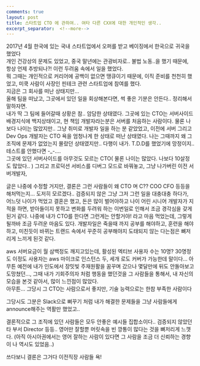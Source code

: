```yaml
---
comments: true
layout: post
title: 스타트업 CTO 에 관하여.. 여타 다른 CXX에 대한 개인적인 생각..
excerpt_separator:  <!--more-->
---
```


2017년 4월 한국에 있는 국내 스타트업에서 오퍼를 받고 베이징에서 한국으로 귀국을 했었다  
개인 건강상의 문제도 있었고, 중국 말년에는 관광비자로.. 불법 노동..을 했기 때문에, 항상 언제 추방되나?! 이런 두려움 속에서 일을 했었다.  
뭐 그때는 개인적으로 커리어에 공백이 없으면 땡큐이기 때문에, 이직 준비를 천천히 했었고, 미쿡 사람이 사장인 핀테크 관련 스타트업에 참여를 했다.  
지금은 그 회사를 떠난 상태지만...  
올해 팀을 떠났고, 그곳에서 있던 일을 회상해본다면, 썩 좋은 기분은 안든다.. 정리해서 말하자면.  
내가 딱 그 팀에 들어갈때 상황은 참.. 암담한 상태였다. 그곳에 있는 CTO는 서버사이드 배경지식에 백지상태이고, 현 책임 개발자라는분은 서버를 처음하는 사람이다. 물론 나보다 나이는 많았지만.. 그냥 취미로 개발자 일을 하는 분 같았었고, 이전에 서버 그리고 Dev Ops 개발자는 CTO 욕을 엄청나게 한 상태로 떠난 상태였다. 나는 그때까지 왜 그 조직에 문제가 없었는지 몰랐던 상태였지만.. 다행이 내가. T.D.D를 했었기에 망정이지.. 테스트를 안했다면 -_-....  
그곳에 있던 서버사이드를 아무것도 모르는 CTO( 물론 나이는 많았다. 나보다 10살정도 많았다.. ) 그리고  프로덕션 서비스를 디버그 모드로 바꿔놓고, 그냥 나가버린 이전 서버개발자,  


글은 나중에 수정할 거지만, 결론은 그런 사람들이 왜 CTO 며 C?? COO CFO 등등을 해처먹는지... 도저히 모르겠다.. 
검증되지 않은 그냥 그저 그런 일을 대충대충 하다가, 어느덧 나이가 먹었고 결혼은 했고, 돈은 많이 벌어야하고 나이 어린 시니어 개발자가 지적을 하면, 받아들이지 못하고 변화를 두려워 하는 
이번일로 인해서 조금 경각심을 갖게 된거 같다. 나중에 내가 CTO를 한다면 그런게는 안할거야! 라고 마음 먹었는데, 그렇게될까바 조금 두려운 마음도 있다.
개발자일은 죽을때 까지 공부를 해야하고, 훈련을 해야하고, 미친듯이 바뀌는 트랜드 속에서 꾸준히 공부해야지 도태되지 않는 다는점은 뼈저리게 느끼게 된것 같다. 

aws 서버요금이 월 삼백정도 깨지고있는데, 활성된 엑티브 사용자 수는 10명? 30명정도
이정도 사용자는 aws 마이크로 인스턴스 두, 세개 로도 커버가 가능한데 말이다...  아무튼 예전에 내가 인도에서 장밋빛 주재원활을 꿈꾸며 갔으나 몇달만에 뒤도 안돌아보고 도망쳤던...,  그때 내가 기회주의자 처럼 행동을 했던것을 그 사람들을 통해서, 내 자신의 모습을 본것 같아서, 많이 느낀점이 많았다.   
아무튼... 그당시 그 CTO는 사람으로서 좋지만, 기술 능력으로는 한참 부족한 사람이다

그당시도 그분은 Slack으로 뻐꾸기 처럼 내가 해결한 문제들을 그냥 사람들에게 announce해주는 역활만 했었고.. 

결론적으로 그 조직에 있던 사람들은 모두 안좋은 예시들 집합소이다.. 검증되지 않았던 타 부서 Director 등등.. 
영어만 잘할뿐 머릿속을 빈 깡통이 많다는 것을 뼈저리게 느꼇다. (아직 아시아권에서는 영어 잘하는 사람이 있다면 그 사람을 조금 더 신뢰하는 경향이 나 역시도 있었음..)    


쓰다보니 결론은 그거다 이전직장 사람들 욕!

